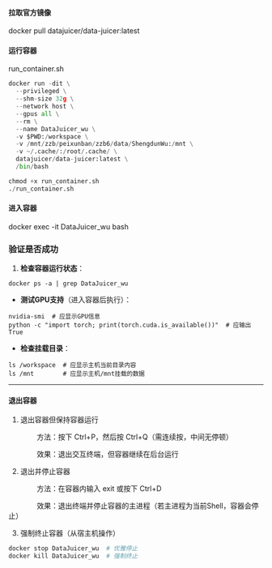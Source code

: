 #### 拉取官方镜像​​
docker pull datajuicer/data-juicer:latest

#### 运行容器
run\_container.sh

```python
docker run -dit \
  --privileged \
  --shm-size 32g \
  --network host \
  --gpus all \
  --rm \
  --name DataJuicer_wu \
  -v $PWD:/workspace \
  -v /mnt/zzb/peixunban/zzb6/data/ShengdunWu:/mnt \
  -v ~/.cache/:/root/.cache/ \
  datajuicer/data-juicer:latest \
  /bin/bash
```
```python
chmod +x run_container.sh
./run_container.sh
```
#### 进入容器
docker exec -it DataJuicer\_wu bash



### **验证是否成功​**​
1. ​**​检查容器运行状态​**​：

```Plain Text
docker ps -a | grep DataJuicer_wu
```
* ​**​测试GPU支持​**​（进入容器后执行）：

```Plain Text
nvidia-smi  # 应显示GPU信息
python -c "import torch; print(torch.cuda.is_available())"  # 应输出True
```
* ​**​检查挂载目录​**​：

```Plain Text
ls /workspace  # 应显示主机当前目录内容
ls /mnt        # 应显示主机/mnt挂载的数据
```
---
#### 退出容器
1.  退出容器但保持容器运行​​

    方法​​：按下 Ctrl+P，然后按 Ctrl+Q（需连续按，中间无停顿）

    ​​效果​​：退出交互终端，但容器继续在后台运行

2. 退出并停止容器​

    ​​方法​​：在容器内输入 exit 或按下 Ctrl+D

    ​​效果​​：退出终端并停止容器的主进程（若主进程为当前Shell，容器会停止）

3. 强制终止容器（从宿主机操作）​​

```python
docker stop DataJuicer_wu  # 优雅停止
docker kill DataJuicer_wu  # 强制终止
```
